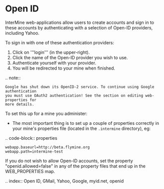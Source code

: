 Open ID
================================


InterMine web-applications allow users to create accounts and sign in to these
accounts by authenticating with a selection of Open-ID providers, including
Yahoo.

To sign in with one of these authentication providers:
1. Click on '''login''' (in the upper-right).
2. Click the name of the Open-ID provider you wish to use.
3. Authenticate yourself with your provider.
4. You will be redirected to your mine when finished.

.. note::

    Google has shut down its OpenID-2 service. To continue using Google authentication
    you must use OAuth2 authentication! See the section on editing web-properties for
    more details.

To set this up for a mine you administer:
  * The most important thing is to set up a couple of properties correctly
    in your mine's properties file (located in the `.intermine` directory), eg:

.. code-block:: properties

    webapp.baseurl=http://beta.flymine.org
    webapp.path=intermine-test

If you do not wish to allow Open-ID accounts, set the property "openid.allowed=false" in any of the property files that end up in the WEB_PROPERTIES map.

.. index:: Open ID, GMail, Yahoo, Google, myid.net, openid
